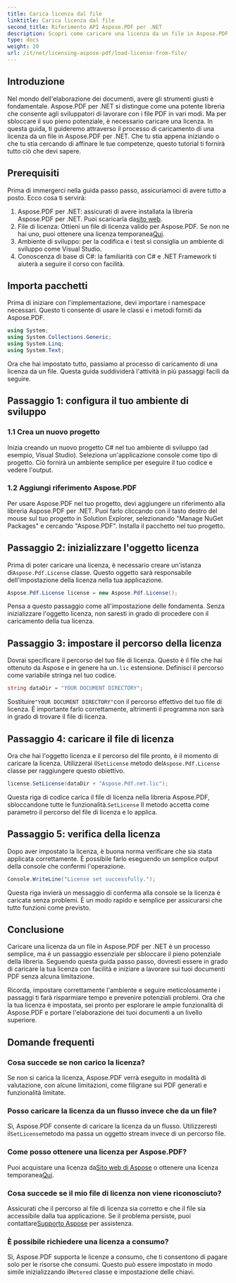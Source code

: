 ```yaml
---
title: Carica licenza dal file
linktitle: Carica licenza dal file
second_title: Riferimento API Aspose.PDF per .NET
description: Scopri come caricare una licenza da un file in Aspose.PDF per .NET con questa guida completa. Garantisci la piena funzionalità impostando correttamente la tua licenza.
type: docs
weight: 20
url: /it/net/licensing-aspose-pdf/load-license-from-file/
---
```

## Introduzione

Nel mondo dell'elaborazione dei documenti, avere gli strumenti giusti è fondamentale. Aspose.PDF per .NET si distingue come una potente libreria che consente agli sviluppatori di lavorare con i file PDF in vari modi. Ma per sbloccare il suo pieno potenziale, è necessario caricare una licenza. In questa guida, ti guideremo attraverso il processo di caricamento di una licenza da un file in Aspose.PDF per .NET. Che tu stia appena iniziando o che tu stia cercando di affinare le tue competenze, questo tutorial ti fornirà tutto ciò che devi sapere.

## Prerequisiti

Prima di immergerci nella guida passo passo, assicuriamoci di avere tutto a posto. Ecco cosa ti servirà:

1.  Aspose.PDF per .NET: assicurati di avere installata la libreria Aspose.PDF per .NET. Puoi scaricarla da[sito web](https://releases.aspose.com/pdf/net/).
2.  File di licenza: Ottieni un file di licenza valido per Aspose.PDF. Se non ne hai uno, puoi ottenere una licenza temporanea[Qui](https://purchase.aspose.com/temporary-license/).
3. Ambiente di sviluppo: per la codifica e i test si consiglia un ambiente di sviluppo come Visual Studio.
4. Conoscenza di base di C#: la familiarità con C# e .NET Framework ti aiuterà a seguire il corso con facilità.

## Importa pacchetti

Prima di iniziare con l'implementazione, devi importare i namespace necessari. Questo ti consente di usare le classi e i metodi forniti da Aspose.PDF.

```csharp
using System;
using System.Collections.Generic;
using System.Linq;
using System.Text;
```

Ora che hai impostato tutto, passiamo al processo di caricamento di una licenza da un file. Questa guida suddividerà l'attività in più passaggi facili da seguire.

## Passaggio 1: configura il tuo ambiente di sviluppo

### 1.1 Crea un nuovo progetto
Inizia creando un nuovo progetto C# nel tuo ambiente di sviluppo (ad esempio, Visual Studio). Seleziona un'applicazione console come tipo di progetto. Ciò fornirà un ambiente semplice per eseguire il tuo codice e vedere l'output.

### 1.2 Aggiungi riferimento Aspose.PDF
Per usare Aspose.PDF nel tuo progetto, devi aggiungere un riferimento alla libreria Aspose.PDF per .NET. Puoi farlo cliccando con il tasto destro del mouse sul tuo progetto in Solution Explorer, selezionando "Manage NuGet Packages" e cercando "Aspose.PDF". Installa il pacchetto nel tuo progetto.

## Passaggio 2: inizializzare l'oggetto licenza

 Prima di poter caricare una licenza, è necessario creare un'istanza di`Aspose.Pdf.License` classe. Questo oggetto sarà responsabile dell'impostazione della licenza nella tua applicazione.

```csharp
Aspose.Pdf.License license = new Aspose.Pdf.License();
```

Pensa a questo passaggio come all'impostazione delle fondamenta. Senza inizializzare l'oggetto licenza, non saresti in grado di procedere con il caricamento della tua licenza.

## Passaggio 3: impostare il percorso della licenza

 Dovrai specificare il percorso del tuo file di licenza. Questo è il file che hai ottenuto da Aspose e in genere ha un`.lic` estensione. Definisci il percorso come variabile stringa nel tuo codice.

```csharp
string dataDir = "YOUR DOCUMENT DIRECTORY";
```

 Sostituire`"YOUR DOCUMENT DIRECTORY"`con il percorso effettivo del tuo file di licenza. È importante farlo correttamente, altrimenti il programma non sarà in grado di trovare il file di licenza.

## Passaggio 4: caricare il file di licenza

 Ora che hai l'oggetto licenza e il percorso del file pronto, è il momento di caricare la licenza. Utilizzerai il`SetLicense` metodo del`Aspose.Pdf.License` classe per raggiungere questo obiettivo.

```csharp
license.SetLicense(dataDir + "Aspose.Pdf.net.lic");
```

 Questa riga di codice carica il file di licenza nella libreria Aspose.PDF, sbloccandone tutte le funzionalità.`SetLicense` Il metodo accetta come parametro il percorso del file di licenza e lo applica.

## Passaggio 5: verifica della licenza

Dopo aver impostato la licenza, è buona norma verificare che sia stata applicata correttamente. È possibile farlo eseguendo un semplice output della console che confermi l'operazione.

```csharp
Console.WriteLine("License set successfully.");
```

Questa riga invierà un messaggio di conferma alla console se la licenza è caricata senza problemi. È un modo rapido e semplice per assicurarsi che tutto funzioni come previsto.

## Conclusione

Caricare una licenza da un file in Aspose.PDF per .NET è un processo semplice, ma è un passaggio essenziale per sbloccare il pieno potenziale della libreria. Seguendo questa guida passo passo, dovresti essere in grado di caricare la tua licenza con facilità e iniziare a lavorare sui tuoi documenti PDF senza alcuna limitazione.

Ricorda, impostare correttamente l'ambiente e seguire meticolosamente i passaggi ti farà risparmiare tempo e prevenire potenziali problemi. Ora che la tua licenza è impostata, sei pronto per esplorare le ampie funzionalità di Aspose.PDF e portare l'elaborazione dei tuoi documenti a un livello superiore.

## Domande frequenti

### Cosa succede se non carico la licenza?  
Se non si carica la licenza, Aspose.PDF verrà eseguito in modalità di valutazione, con alcune limitazioni, come filigrane sui PDF generati e funzionalità limitate.

### Posso caricare la licenza da un flusso invece che da un file?  
 Sì, Aspose.PDF consente di caricare la licenza da un flusso. Utilizzeresti il`SetLicense`metodo ma passa un oggetto stream invece di un percorso file.

### Come posso ottenere una licenza per Aspose.PDF?  
 Puoi acquistare una licenza da[Sito web di Aspose](https://purchase.aspose.com/buy) o ottenere una licenza temporanea[Qui](https://purchase.aspose.com/temporary-license/).

### Cosa succede se il mio file di licenza non viene riconosciuto?  
 Assicurati che il percorso al file di licenza sia corretto e che il file sia accessibile dalla tua applicazione. Se il problema persiste, puoi contattare[Supporto Aspose](https://forum.aspose.com/c/pdf/10) per assistenza.

### È possibile richiedere una licenza a consumo?  
 Sì, Aspose.PDF supporta le licenze a consumo, che ti consentono di pagare solo per le risorse che consumi. Questo può essere impostato in modo simile inizializzando il`Metered` classe e impostazione delle chiavi.